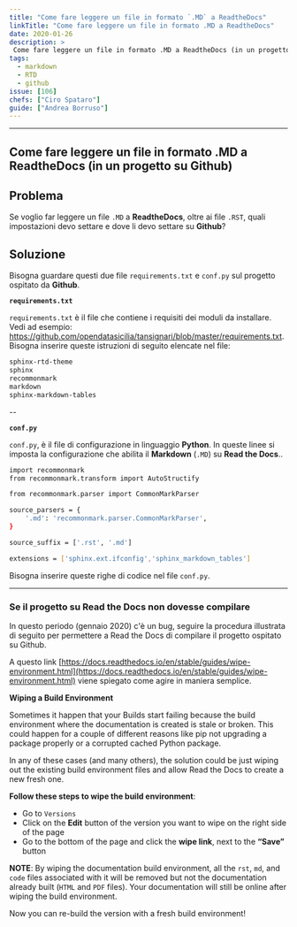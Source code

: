 ```yaml
---
title: "Come fare leggere un file in formato `.MD` a ReadtheDocs"
linkTitle: "Come fare leggere un file in formato .MD a ReadtheDocs"
date: 2020-01-26
description: >
 Come fare leggere un file in formato .MD a ReadtheDocs (in un progetto su Github)
tags:
  - markdown
  - RTD
  - github
issue: [106]
chefs: ["Ciro Spataro"]
guide: ["Andrea Borruso"]
---
```


---

## Come fare leggere un file in formato .MD a ReadtheDocs (in un progetto su Github)

## Problema

Se voglio far leggere un file `.MD` a **ReadtheDocs**, oltre ai file `.RST`, quali impostazioni devo settare e dove li devo settare su **Github**?

## Soluzione

Bisogna guardare questi due file `requirements.txt` e `conf.py` sul progetto ospitato da **Github**.

**`requirements.txt`**

`requirements.txt` è il file che contiene i requisiti dei moduli da installare. Vedi ad esempio: https://github.com/opendatasicilia/tansignari/blob/master/requirements.txt. Bisogna inserire queste istruzioni di seguito elencate nel file:
```bash
sphinx-rtd-theme
sphinx
recommonmark
markdown
sphinx-markdown-tables
```

--

**`conf.py`**

`conf.py`, è il file di configurazione in linguaggio **Python**. In queste linee si imposta la configurazione che abilita il **Markdown** (`.MD`) su **Read the Docs**..

```bash
import recommonmark
from recommonmark.transform import AutoStructify

from recommonmark.parser import CommonMarkParser

source_parsers = {
    '.md': 'recommonmark.parser.CommonMarkParser',
}

source_suffix = ['.rst', '.md']

extensions = ['sphinx.ext.ifconfig','sphinx_markdown_tables']
```
Bisogna inserire queste righe di codice nel file `conf.py`.

---

### Se il progetto su Read the Docs non dovesse compilare
In questo periodo (gennaio 2020) c'è un bug, seguire la procedura illustrata di seguito per permettere a Read the Docs di compilare il progetto ospitato su Github.

A questo link [https://docs.readthedocs.io/en/stable/guides/wipe-environment.html](https://docs.readthedocs.io/en/stable/guides/wipe-environment.html) viene spiegato come agire in maniera semplice.

**Wiping a Build Environment**

Sometimes it happen that your Builds start failing because the build environment where the documentation is created is stale or broken. This could happen for a couple of different reasons like pip not upgrading a package properly or a corrupted cached Python package.

In any of these cases (and many others), the solution could be just wiping out the existing build environment files and allow Read the Docs to create a new fresh one.

**Follow these steps to wipe the build environment**:
- Go to `Versions`
- Click on the **Edit** button of the version you want to wipe on the right side of the page
- Go to the bottom of the page and click the **wipe link**, next to the **“Save”** button

**NOTE**: By wiping the documentation build environment, all the `rst`, `md`, and `code` files associated with it will be removed but not the documentation already built (`HTML` and `PDF` files). Your documentation will still be online after wiping the build environment.

Now you can re-build the version with a fresh build environment!

